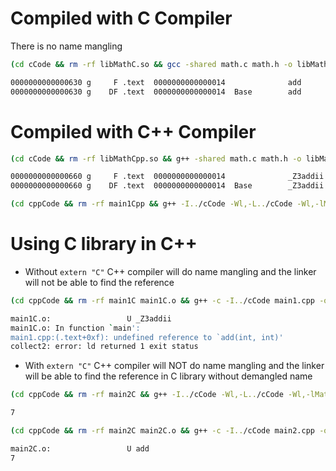 # Compiled with C Compiler

There is no name mangling

```sh
(cd cCode && rm -rf libMathC.so && gcc -shared math.c math.h -o libMathC.so && objdump -tT libMathC.so | grep add)
```

```sh
0000000000000630 g     F .text  0000000000000014              add
0000000000000630 g    DF .text  0000000000000014  Base        add
```

# Compiled with C++ Compiler

```sh
(cd cCode && rm -rf libMathCpp.so && g++ -shared math.c math.h -o libMathCpp.so && objdump -tT libMathCpp.so | grep add)
```


```sh
0000000000000660 g     F .text  0000000000000014              _Z3addii
0000000000000660 g    DF .text  0000000000000014  Base        _Z3addii
```

```sh
(cd cppCode && rm -rf main1Cpp && g++ -I../cCode -Wl,-L../cCode -Wl,-lMathCpp main1.cpp -o main1Cpp && LD_LIBRARY_PATH=../cCode ./main1Cpp)
```

# Using C library in C++

* Without `extern "C"` C++ compiler will do name mangling and the linker will not be able to find the reference

```sh
(cd cppCode && rm -rf main1C main1C.o && g++ -c -I../cCode main1.cpp -o main1C.o && nm -A main1C.o | grep add && g++ -L../cCode -lMathC main1C.o -o main1C && LD_LIBRARY_PATH=../cCode ./main1C)
```

```sh
main1C.o:                 U _Z3addii
main1C.o: In function `main':
main1.cpp:(.text+0xf): undefined reference to `add(int, int)'
collect2: error: ld returned 1 exit status
```

* With `extern "C"` C++ compiler will NOT do name mangling and the linker will be able to find the reference in C library without demangled name

```sh
(cd cppCode && rm -rf main2C && g++ -I../cCode -Wl,-L../cCode -Wl,-lMathC main2.cpp -o main2C && LD_LIBRARY_PATH=../cCode ./main2C)
```

```sh
7
```

```sh
(cd cppCode && rm -rf main2C main2C.o && g++ -c -I../cCode main2.cpp -o main2C.o && nm -A main2C.o | grep add && g++ -L../cCode -lMathC main2C.o -o main2C && LD_LIBRARY_PATH=../cCode ./main2C)
```

```sh
main2C.o:                 U add
7
```